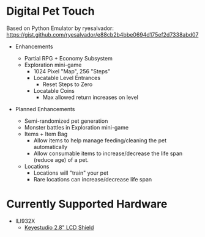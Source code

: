 # Digital Pet Touch
Based on Python Emulator by ryesalvador: https://gist.github.com/ryesalvador/e88cb2b4bbe0694d175ef2d7338abd07

* Enhancements
  * Partial RPG + Economy Subsystem
  * Exploration mini-game
    * 1024 Pixel "Map", 256 "Steps"
    * Locatable Level Entrances
      * Reset Steps to Zero
    * Locatable Coins
      * Max allowed return increases on level

* Planned Enhancements
  * Semi-randomized pet generation
  * Monster battles in Exploration mini-game
  * Items + Item Bag
    * Allow items to help manage feeding/cleaning the pet automatically
    * Allow consumable items to increase/decrease the life span (reduce age) of a pet.
  * Locations
    * Locations will "train" your pet
    * Rare locations can increase/decrease life span

# Currently Supported Hardware

 * ILI932X
   * [Keyestudio 2.8" LCD Shield](https://www.keyestudio.com/products/keyestudio-28-inch-240320-tft-lcd-shield-for-arduino-uno-r3)
